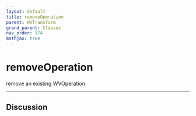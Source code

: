 ```yaml
---
layout: default
title: removeOperation
parent: WVTransform
grand_parent: Classes
nav_order: 174
mathjax: true
---
```


#  removeOperation

remove an existing WVOperation


---

## Discussion

  
